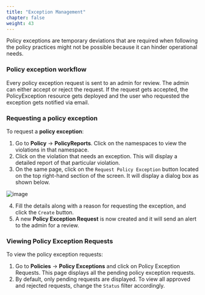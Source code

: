 ```yaml
---
title: "Exception Management" 
chapter: false
weight: 43 
---
```


Policy exceptions are temporary deviations that are required when following the policy practices might not be possible because it can hinder operational needs.

### Policy exception workflow

Every policy exception request is sent to an admin for review. The admin can either accept or reject the request. If the request gets accepted, the PolicyException resource gets deployed and the user who requested the exception gets notified via email.

### Requesting a policy exception

To request a **policy exception**:

1. Go to **Policy** -> **PolicyReports**. Click on the namespaces to view the violations in that namespace.
2. Click on the violation that needs an exception. This will display a detailed report of that particular violation.
3. On the same page, click on the `Request Policy Exception` button located on the top right-hand section of the screen. It will display a dialog box as shown below.

![image](/images/request_policy_exception_2.png)

4. Fill the details along with a reason for requesting the exception, and click the `Create` button.
5. A new **Policy Exception Request** is now created and it will send an alert to the admin for a review.

### Viewing Policy Exception Requests

To view the policy exception requests:

1. Go to **Policies** -> **Policy Exceptions** and click on Policy Exception Requests. This page displays all the pending policy exception requests.
2. By default, only pending requests are displayed. To view all approved and rejected requests, change the `Status` filter accordingly.